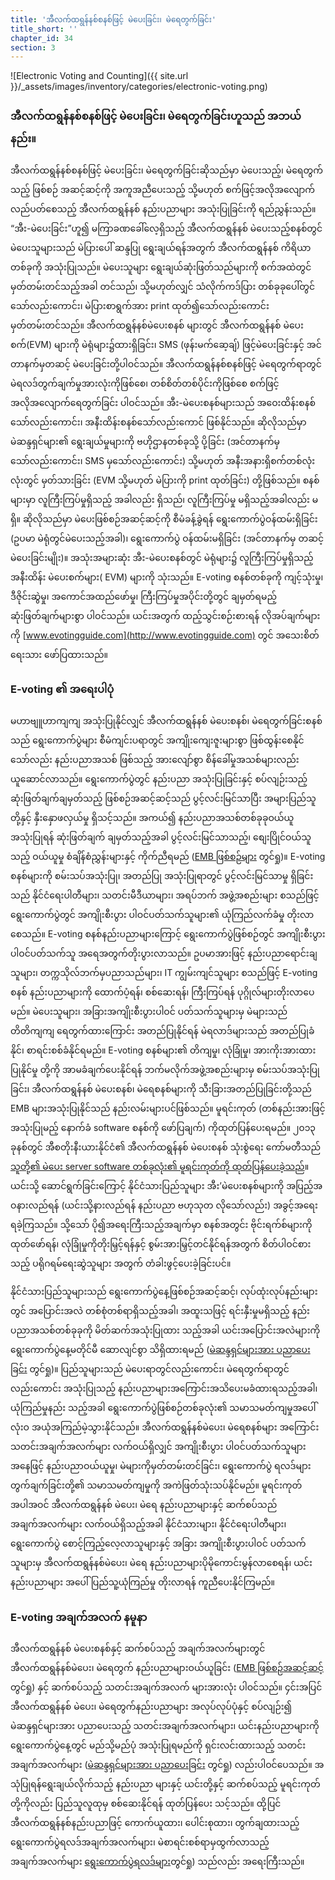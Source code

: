 ```yaml
---
title: 'အီလက်ထရွန်နစ်စနစ်ဖြင့် မဲပေးခြင်း၊ မဲရေတွက်ခြင်း'
title_short: ''
chapter_id: 34
section: 3
---
```


![Electronic Voting and Counting]({{ site.url }}/\_assets/images/inventory/categories/electronic-voting.png)

### အီလက်ထရွန်နစ်စနစ်ဖြင့် မဲပေးခြင်း၊ မဲရေတွက်ခြင်းဟူသည် အဘယ်နည်း။

အီလက်ထရွန်နစ်စနစ်ဖြင့် မဲပေးခြင်း၊ မဲရေတွက်ခြင်းဆိုသည်မှာ မဲပေးသည့်၊ မဲရေတွက်သည့် ဖြစ်စဉ် အဆင့်ဆင့်ကို အကူအညီပေးသည့် သို့မဟုတ် စက်ဖြင့်အလိုအလျောက်လည်ပတ်စေသည့် အီလက်ထရွန်နစ် နည်းပညာများ အသုံးပြုခြင်းကို ရည်ညွှန်းသည်။ “အီး-မဲပေးခြင်း”ဟူ၍ မကြာခဏခေါ်လေ့ရှိသည့် အီလက်ထရွန်နစ် မဲပေးသည့်စနစ်တွင် မဲပေးသူများသည် မဲပြားပေါ် ဆန္ဒပြု ရွေးချယ်ရန်အတွက် အီလက်ထရွန်နစ် ကိရိယာတစ်ခုကို အသုံးပြုသည်။ မဲပေးသူများ ရွေးချယ်ဆုံးဖြတ်သည်များကို စက်အထဲတွင် မှတ်တမ်းတင်သည့်အခါ တင်သည်၊ သို့မဟုတ်လျှင် သံလိုက်ကဒ်ပြား တစ်ခုခုပေါ်တွင် သော်လည်းကောင်း၊ မဲပြားစာရွက်အား print ထုတ်၍သော်လည်းကောင်း မှတ်တမ်းတင်သည်။ အီလက်ထရွန်နစ်မဲပေးစနစ် များတွင် အီလက်ထရွန်နစ် မဲပေးစက်(EVM) များကို မဲရုံများ၌ထားရှိခြင်း၊ SMS (ဖုန်းမက်ဆေ့ချ်) ဖြင့်မဲပေးခြင်းနှင့် အင်တာနက်မှတဆင့် မဲပေးခြင်းတို့ပါဝင်သည်။ အီလက်ထရွန်နစ်စနစ်ဖြင့် မဲရေတွက်ရာတွင် မဲရလဒ်တွက်ချက်မှုအားလုံးကိုဖြစ်စေ၊ တစ်စိတ်တစ်ပိုင်းကိုဖြစ်စေ စက်ဖြင့်အလိုအလျောက်ရေတွက်ခြင်း ပါဝင်သည်။ အီး-မဲပေးစနစ်များသည် အဝေးထိန်းစနစ်သော်လည်းကောင်း၊ အနီးထိန်းစနစ်သော်လည်းကောင် ဖြစ်နိုင်သည်။ ဆိုလိုသည်မှာ မဲဆန္ဒရှင်များ၏ ရွေးချယ်မှုများကို ဗဟိုဌာနတစ်ခုသို့ ပို့ခြင်း (အင်တာနက်မှ သော်လည်းကောင်း၊ SMS မှသော်လည်းကောင်း) သို့မဟုတ် အနီးအနားရှိစက်တစ်လုံးလုံးတွင် မှတ်သားခြင်း (EVM သို့မဟုတ် မဲပြားကို print ထုတ်ခြင်း) တို့ဖြစ်သည်။ စနစ်များမှာ လူကြီးကြပ်မှုရှိသည့် အခါလည်း ရှိသည်၊ လူကြီးကြပ်မှု မရှိသည့်အခါလည်း မရှိ။ ဆိုလိုသည်မှာ မဲပေးဖြစ်စဉ်အဆင့်ဆင့်ကို စီမံခန့်ခွဲရန် ရွေးကောက်ပွဲဝန်ထမ်းရှိခြင်း (ဥပမာ မဲရုံတွင်မဲပေးသည့်အခါ)၊ ရွေးကောက်ပွဲ ဝန်ထမ်းမရှိခြင်း (အင်တာနက်မှ တဆင့်မဲပေးခြင်းမျိုး)။ အသုံးအများဆုံး အီး-မဲပေးစနစ်တွင် မဲရုံများ၌ လူကြီးကြပ်မှုရှိသည့် အနီးထိန်း မဲပေးစက်များ( EVM) များကို သုံးသည်။ E-voting စနစ်တစ်ခုကို ကျင့်သုံးမှု၊ ဒီဇိုင်းဆွဲမှု၊ အကောင်အထည်ဖော်မှု၊ ကြီးကြပ်မှုအပိုင်းတို့တွင် ချမှတ်ရမည့် ဆုံးဖြတ်ချက်များစွာ ပါဝင်သည်။ ယင်းအတွက် ထည့်သွင်းစဉ်းစားရန် လိုအပ်ချက်များကို [www.evotingguide.com](http://www.evotingguide.com) တွင် အသေးစိတ် ရေးသား ဖော်ပြထားသည်။

### E-voting ၏ အရေးပါပုံ

မဟာဗျူဟာကျကျ အသုံးပြုနိုင်လျှင် အီလက်ထရွန်နစ် မဲပေးစနစ်၊ မဲရေတွက်ခြင်းစနစ်သည် ရွေးကောက်ပွဲများ စီမံကျင်းပရာတွင် အကျိုးကျေးဇူးများစွာ ဖြစ်ထွန်းစေနိုင်သော်လည်း နည်းပညာအသစ် ဖြစ်သည့် အားလျော်စွာ စိန်ခေါ်မှုအသစ်များလည်း ယူဆောင်လာသည်။ ရွေးကောက်ပွဲတွင် နည်းပညာ အသုံးပြုခြင်းနှင့် စပ်လျဉ်းသည့် ဆုံးဖြတ်ချက်ချမှတ်သည့် ဖြစ်စဉ်အဆင့်ဆင့်သည် ပွင့်လင်းမြင်သာပြီး အများပြည်သူတို့နှင့် နှီးနှောဖလှယ်မှု ရှိသင့်သည်။ အကယ်၍ နည်းပညာအသစ်တစ်ခုခုဝယ်ယူအသုံးပြုရန် ဆုံးဖြတ်ချက် ချမှတ်သည့်အခါ ပွင့်လင်းမြင်သာသည့်၊ စျေးပြိုင်ဝယ်သူသည့် ဝယ်ယူမှု စံချိန်စံညွှန်းများနှင့် ကိုက်ညီရမည် ([EMB ဖြစ်စဉ်များ](/my/guide/key-categories/emb-processes/) တွင်ရှု)။ E-voting စနစ်များကို စမ်းသပ်အသုံးပြု၊ အတည်ပြု အသုံးပြုရာတွင် ပွင့်လင်းမြင်သာမှု ရှိခြင်းသည် နိုင်ငံရေးပါတီများ၊ သတင်းမီဒီယာများ၊ အရပ်ဘက် အဖွဲ့အစည်းများ စသည်ဖြင့် ရွေးကောက်ပွဲတွင် အကျိုးစီးပွား ပါဝင်ပတ်သက်သူများ၏ ယုံကြည်လက်ခံမှု တိုးလာစေသည်။ E-voting စနစ်နည်းပညာများကြောင့် ရွေးကောက်ပွဲဖြစ်စဉ်တွင် အကျိုးစီးပွား ပါဝင်ပတ်သက်သူ အရေအတွက်တိုးပွားလာသည်။ ဥပမာအားဖြင့် နည်းပညာရောင်းချသူများ၊ တက္ကသိုလ်ဘက်မှပညာသည်များ၊ IT ကျွမ်းကျင်သူများ စသည်ဖြင့် E-voting စနစ် နည်းပညာများကို ထောက်ပံ့ရန်၊ စစ်ဆေးရန်၊ ကြီးကြပ်ရန် ပုဂ္ဂိုလ်များတိုးလာပေမည်။ မဲပေးသူများ၊ အခြားအကျိုးစီးပွားပါဝင် ပတ်သက်သူများမှ မဲများသည် တိတိကျကျ ရေတွက်ထားကြောင်း အတည်ပြုနိုင်ရန် မဲရလာဒ်များသည် အတည်ပြုခံနိုင်၊ စာရင်းစစ်ခံနိုင်ရမည်။ E-voting စနစ်များ၏ တိကျမှု၊ လုံခြုံမှု၊ အားကိုးအားထားပြုနိုင်မှု တို့ကို အာမခံချက်ပေးနိုင်ရန် ဘက်မလိုက်အဖွဲ့အစည်းများမှ စမ်းသပ်အသုံးပြုခြင်း၊ အီလက်ထရွန်နစ် မဲပေးစနစ်၊ မဲရေစနစ်များကို သီးခြားအတည်ပြုခြင်းတို့သည် EMB များအသုံးပြုနိုင်သည် နည်းလမ်းများပင်ဖြစ်သည်။ မူရင်းကုတ် (တစ်နည်းအားဖြင့် အသုံးပြုမည့် နောက်ခံ software စနစ်ကို ဖော်ပြချက်) ကိုထုတ်ပြန်ပေးရမည်။ ၂၀၁၃ ခုနစ်တွင် အီစတိုးနီးယားနိုင်ငံ၏ အီလက်ထရွန်နစ် မဲပေးစနစ် သုံးစွဲရေး ကော်မတီသည် [သူတို့၏ မဲပေး server software တစ်ခုလုံး၏ မူရင်းကုတ်ကို ထုတ်ပြန်ပေးခဲ့သည်](https://github.com/vvk-ehk/evalimine)။ ယင်းသို့ ဆောင်ရွက်ခြင်းကြောင့် နိုင်ငံသားပြည်သူများ အီး’မဲပေးစနစ်များကို အပြည့်အဝနားလည်ရန် (ယင်းသို့နားလည်ရန် နည်းပညာ ဗဟုသုတ လိုသော်လည်း) အခွင့်အရေး ရခဲ့ကြသည်။ သို့သော် ပို၍အရေးကြီးသည့်အချက်မှာ စနစ်အတွင်း ဗိုင်းရက်စ်များကို ထုတ်ဖော်ရန်၊ လုံခြုံမှုကိုတိုးမြှင့်ရန်နှင့် စွမ်းအားမြှင့်တင်နိုင်ရန်အတွက် စိတ်ပါဝင်စားသည့် ပရိုဂရမ်ရေးဆွဲသူများ အတွက် တံခါးဖွင့်ပေးခဲ့ခြင်းပင်။

နိုင်ငံသားပြည်သူများသည် ရွေးကောက်ပွဲနေ့ဖြစ်စဉ်အဆင့်ဆင့်၊ လုပ်ထုံးလုပ်နည်းများတွင် အပြောင်းအလဲ တစ်စုံတစ်ရာရှိသည့်အခါ၊ အထူးသဖြင့် ရင်းနှီးမှုမရှိသည့် နည်းပညာအသစ်တစ်ခုခုကို မိတ်ဆက်အသုံးပြုထား သည့်အခါ ယင်းအပြောင်းအလဲများကို ရွေးကောက်ပွဲနေ့မတိုင်မီ ဆောလျင်စွာ သိရှိထားရမည် ([မဲဆန္ဒရှင်များအား ပညာပေးခြင်း](/my/guide/key-categories/voter-education/) တွင်ရှု)။ ပြည်သူများသည် မဲပေးရာတွင်လည်းကောင်း၊ မဲရေတွက်ရာတွင် လည်းကောင်း အသုံးပြုသည့် နည်းပညာများအကြောင်းအသိပေးမခံထားရသည့်အခါ၊ ယုံကြည်မှုနည်း သည့်အခါ ရွေးကောက်ပွဲဖြစ်စဉ်တစ်ခုလုံး၏ သမာသမတ်ကျမှုအပေါ် လုံးဝ အယုံအကြည်မဲ့သွားနိုင်သည်။ အီလက်ထရွန်နစ်မဲပေး၊ မဲရေစနစ်များ အကြောင်း သတင်းအချက်အလက်များ လက်ဝယ်ရှိလျှင် အကျိုးစီးပွား ပါဝင်ပတ်သက်သူများ အနေဖြင့် နည်းပညာဝယ်ယူမှု၊ မဲများကိုမှတ်တမ်းတင်ခြင်း၊ ရွေးကောက်ပွဲ ရလဒ်များ တွက်ချက်ခြင်းတို့၏ သမာသမတ်ကျမှုကို အကဲဖြတ်သုံးသပ်နိုင်မည်။ မူရင်းကုတ်အပါအဝင် အီလက်ထရွန်နစ် မဲပေး၊ မဲရေ နည်းပညာများနှင့် ဆက်စပ်သည် အချက်အလက်များ လက်ဝယ်ရှိသည့်အခါ နိုင်ငံသားများ၊ နိုင်ငံရေးပါတီများ၊ ရွေးကောက်ပွဲ စောင့်ကြည့်လေ့လာသူများနှင့် အခြား အကျိုးစီးပွားပါဝင် ပတ်သက်သူများမှ အီလက်ထရွန်နစ်မဲပေး၊ မဲရေ နည်းပညာများပိုမိုကောင်းမွန်လာစေရန်၊ ယင်းနည်းပညာများ အပေါ် ပြည်သူ့ယုံကြည်မှု တိုးလာရန် ကူညီပေးနိုင်ကြမည်။

### E-voting အချက်အလက် နမူနာ

အီလက်ထရွန်နစ် မဲပေးစနစ်နှင့် ဆက်စပ်သည့် အချက်အလက်များတွင် အီလက်ထရွန်နစ်မဲပေး၊ မဲရေတွက် နည်းပညာများဝယ်ယူခြင်း ([EMB ဖြစ်စဉ်အဆင့်ဆင့်](/my/guide/key-categories/emb-processes/) တွင်ရှု) နှင့် ဆက်စပ်သည့် သတင်းအချက်အလက် များအားလုံး ပါဝင်သည်။ ၄င်းအပြင် အီလက်ထရွန်နစ် မဲပေး၊ မဲရေတွက်နည်းပညာများ အလုပ်လုပ်ပုံနှင့် စပ်လျဉ်း၍ မဲဆန္ဒရှင်များအား ပညာပေးသည့် သတင်းအချက်အလက်များ၊ ယင်းနည်းပညာများကို ရွေးကောက်ပွဲနေ့တွင် မည်သို့မည်ပုံ အသုံးပြုရမည်ကို ရှင်းလင်းထားသည့် သတင်းအချက်အလက်များ ([မဲဆန္ဒရှင်များအား ပညာပေးခြင်း](/my/guide/key-categories/voter-education/) တွင်ရှု) လည်းပါဝင်ပေသည်။ အသုံပြုရန်ရွေးချယ်လိုက်သည့် နည်းပညာ များနှင့် ယင်းတို့နှင့် ဆက်စပ်သည့် မူရင်းကုတ်တို့ကိုလည်း ပြည်သူလူထုမှ စစ်ဆေးနိုင်ရန် ထုတ်ပြန်ပေး သင့်သည်။ ထို့ပြင် အီလက်ထရွန်နစ်နည်းပညာဖြင့် ကောက်ယူထား၊ ပေါင်းစုထား၊ တွက်ချထားသည့် ရွေးကောက်ပွဲရလဒ်အချက်အလက်များ၊ မဲစာရင်းစစ်ရာမှထွက်လာသည့် အချက်အလက်များ [ရွေးကောက်ပွဲရလဒ်များ](/my/guide/key-categories/election-results/)တွင်ရှု) သည်လည်း အရေးကြီးသည်။

